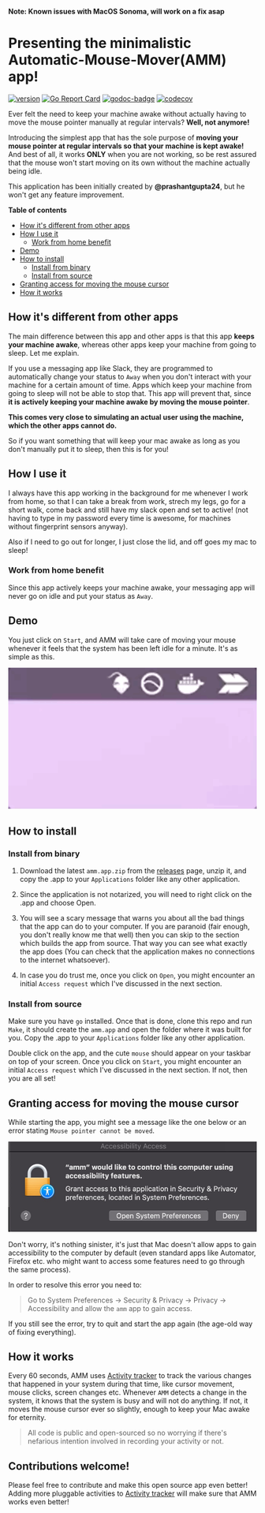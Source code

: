 **Note: Known issues with MacOS Sonoma, will work on a fix asap**

# Presenting the minimalistic Automatic-Mouse-Mover(AMM) app!

[![version][version-badge]][releases] [![Go Report Card](https://goreportcard.com/badge/github.com/Resousse/automatic-mouse-mover)](https://goreportcard.com/report/github.com/Resousse/automatic-mouse-mover) [![godoc-badge][godoc-badge]][godoc-link] [![codecov](https://codecov.io/gh/Resousse/automatic-mouse-mover/branch/master/graph/badge.svg)](https://codecov.io/gh/Resousse/automatic-mouse-mover)

Ever felt the need to keep your machine awake without actually having to move the mouse pointer manually at regular intervals? **Well, not anymore!**

Introducing the simplest app that has the sole purpose of **moving your mouse pointer at regular intervals so that your machine is kept awake!** And best of all, it works **ONLY** when you are not working, so be rest assured that the mouse won't start moving on its own without the machine actually being idle.

This application has been initially created by **@prashantgupta24**, but he won't get any feature improvement.

**Table of contents**

<!-- @import "[TOC]" {cmd="toc" depthFrom=2 depthTo=6 orderedList=false} -->

<!-- code_chunk_output -->

- [How it's different from other apps](#how-its-different-from-other-apps)
- [How I use it](#how-i-use-it)
  - [Work from home benefit](#work-from-home-benefit)
- [Demo](#demo)
- [How to install](#how-to-install)
  - [Install from binary](#install-from-binary)
  - [Install from source](#install-from-source)
- [Granting access for moving the mouse cursor](#granting-access-for-moving-the-mouse-cursor)
- [How it works](#how-it-works)

<!-- /code_chunk_output -->

## How it's different from other apps

The main difference between this app and other apps is that this app **keeps your machine awake**, whereas other apps keep your machine from going to sleep. Let me explain.

If you use a messaging app like Slack, they are programmed to automatically change your status to `Away` when you don't interact with your machine for a certain amount of time. Apps which keep your machine from going to sleep will not be able to stop that. This app will prevent that, since **it is actively keeping your machine awake by moving the mouse pointer**.

**This comes very close to simulating an actual user using the machine, which the other apps cannot do.**

So if you want something that will keep your mac awake as long as you don't manually put it to sleep, then this is for you!

## How I use it

I always have this app working in the background for me whenever I work from home, so that I can take a break from work, strech my legs, go for a short walk, come back and still have my slack open and set to active! (not having to type in my password every time is awesome, for machines without fingerprint sensors anyway).

Also if I need to go out for longer, I just close the lid, and off goes my mac to sleep!

### Work from home benefit

Since this app actively keeps your machine awake, your messaging app will never go on idle and put your status as `Away`.

## Demo

You just click on `Start`, and AMM will take care of moving your mouse whenever it feels that the system has been left idle for a minute. It's as simple as this.

![](resources/amm-demo.gif)

## How to install

### Install from binary

1. Download the latest `amm.app.zip` from the [releases](https://github.com/Resousse/automatic-mouse-mover/releases) page, unzip it, and copy the .app to your `Applications` folder like any other application.

1. Since the application is not notarized, you will need to right click on the .app and choose Open.

1. You will see a scary message that warns you about all the bad things that the app can do to your computer. If you are paranoid (fair enough, you don't really know me that well) then you can skip to the section which builds the app from source. That way you can see what exactly the app does (You can check that the application makes no connections to the internet whatsoever).

1. In case you do trust me, once you click on `Open`, you might encounter an initial `Access request` which I've discussed in the next section.

### Install from source

Make sure you have `go` installed. Once that is done, clone this repo and run `Make`, it should create the `amm.app` and open the folder where it was built for you. Copy the .app to your `Applications` folder like any other application.

Double click on the app, and the cute `mouse` should appear on your taskbar on top of your screen. Once you click on `Start`, you might encounter an initial `Access request` which I've discussed in the next section. If not, then you are all set!

## Granting access for moving the mouse cursor

While starting the app, you might see a message like the one below or an error stating `Mouse pointer cannot be moved`.

![](resources/request.jpg)

Don't worry, it's nothing sinister, it's just that Mac doesn't allow apps to gain accessibility to the computer by default (even standard apps like Automator, Firefox etc. who might want to access some features need to go through the same process).

In order to resolve this error you need to:

> Go to System Preferences -> Security & Privacy -> Privacy -> Accessibility and allow the `amm` app to gain access.

If you still see the error, try to quit and start the app again (the age-old way of fixing everything).

## How it works

Every 60 seconds, AMM uses [Activity tracker](https://github.com/prashantgupta24/activity-tracker) to track the various changes that happened in your system during that time, like cursor movement, mouse clicks, screen changes etc. Whenever `AMM` detects a change in the system, it knows that the system is busy and will not do anything. If not, it moves the mouse cursor ever so slightly, enough to keep your Mac awake for eternity.

> All code is public and open-sourced so no worrying if there's nefarious intention involved in recording your activity or not.

[version-badge]: https://img.shields.io/github/release/Resousse/automatic-mouse-mover.svg
[releases]: https://github.com/Resousse/automatic-mouse-mover/releases
[godoc-badge]: https://img.shields.io/badge/godoc-reference-blue.svg
[godoc-link]: https://godoc.org/github.com/Resousse/automatic-mouse-mover/pkg/mousemover

## Contributions welcome!

Please feel free to contribute and make this open source app even better! Adding more pluggable activities to [Activity tracker](https://github.com/prashantgupta24/activity-tracker) will make sure that AMM works even better!
